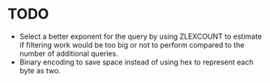 TODO
===

* Select a better exponent for the query by using ZLEXCOUNT to estimate if filtering work would be too big or not to perform compared to the number of additional queries.
* Binary encoding to save space instead of using hex to represent each byte as two.

